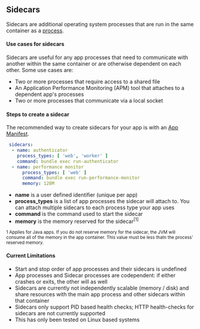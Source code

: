 ## Sidecars

Sidecars are additional operating system processes that are run in the same container as a [process](#processes).

#### Use cases for sidecars

Sidecars are useful for any app processes that need to communicate with another within the same container or are otherwise dependent on each other. Some use cases are:
  
- Two or more processes that require access to a shared file
- An Application Performance Monitoring (APM) tool that attaches to a dependent app's processes
- Two or more processes that communicate via a local socket
  

#### Steps to create a sidecar
The recommended way to create sidecars for your app is with an [App Manifest](#app-manifest).

```yaml
 sidecars:
  - name: authenticator
    process_types: [ 'web', 'worker' ]
    command: bundle exec run-authenticator
  - name: performance monitor
      process_types: [ 'web' ]
      command: bundle exec run-performance-monitor
      memory: 128M
```


- **name** is a user defined identifier (unique per app)
- **process_types** is a list of app processes the sidecar will attach to. You can attach multiple sidecars to each process type your app uses
- **command** is the command used to start the sidecar
- **memory** is the memory reserved for the sidecar<sup>[1]</sup>

<sup>1 Applies for Java apps.  If you do not reserve memory for the sidecar, the JVM will consume all of the memory in the app container.  This value must be less thatn the process' reserved memory.</sup>

#### Current Limitations
- Start and stop order of app processes and their sidecars is undefined
- App processes and Sidecar processes are codependent: if either crashes or exits, the other will as well 
- Sidecars are currently not independently scalable (memory / disk) and share resources with the main app process and other sidecars within that container
- Sidecars only support PID based health checks; HTTP health-checks for sidecars are not currently supported
- This has only been tested on Linux based systems

